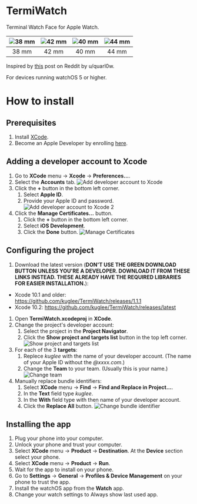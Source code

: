 # TermiWatch

Terminal Watch Face for Apple Watch.

| ![38 mm](Screenshots/38mm.png) | ![42 mm](Screenshots/42mm.png) | ![40 mm](Screenshots/40mm.png) | ![44 mm](Screenshots/44mm.png) |
| :---: | :---: | :---: | :--: |
| 38 mm | 42 mm | 40 mm | 44 mm|

Inspired by [this](https://www.reddit.com/r/unixporn/comments/9ndo8o/oc_always_keep_some_terminal_with_you/) post on Reddit by u/quarl0w.

For devices running watchOS 5 or higher.


# How to install

## Prerequisites
  1. Install [XCode](https://itunes.apple.com/app/xcode/id497799835).
  1. Become an Apple Developer by enrolling [here](https://developer.apple.com/programs/enroll/).

## Adding a developer account to Xcode
  1. Go to **XCode** menu -> **Xcode** -> **Preferences…**.
  1. Select the **Accounts** tab.
  ![Add developer account to Xcode](Screenshots/Add_develper_account_to_xcode.png)
  1. Click the **+** button in the bottom left corner.
      1. Select **Apple ID**.
      1. Provide your Apple ID and password.
  ![Add developer account to Xcode 2](Screenshots/Add_develper_account_to_xcode_2.png)
  1. Click the **Manage Certificates…** button.
      1. Click the **+** button in the bottom left corner.
      1. Select **iOS Development**.
      1. Click the **Done** button.
  ![Manage Certificates](Screenshots/Manage_certificates.png)

## Configuring the project
  1. Download the latest version (**DON'T USE THE GREEN DOWNLOAD BUTTON UNLESS YOU'RE A DEVELOPER. DOWNLOAD IT FROM THESE LINKS INSTEAD. THESE ALREADY HAVE THE REQUIRED LIBRARIES FOR EASIER INSTALLATION.**):
  - Xcode 10.1 and older: https://github.com/kuglee/TermiWatch/releases/1.1.1
  - Xcode 10.2: https://github.com/kuglee/TermiWatch/releases/latest
  1. Open **TermiWatch.xcodeproj** in **XCode**.
  1. Change the project's developer account:
      1. Select the project in the **Project Navigator**.
      1. Click the **Show project and targets list** button in the top left corner.
  ![Show project and targets list](Screenshots/Show_project_and_targets_list.png)
  1. For each of the 3 **targets**:
      1. Replece *kuglee* with the name of your developer account. (The name of your Apple ID without the *@xxxx.com*.)
      1. Change the **Team** to your team. (Usually this is your name.)
  ![Change team](Screenshots/Change_team.png)
  1. Manually replace bundle identifiers:
      1. Select **XCode** menu -> **Find** -> **Find and Replace in Project…**.
      1. In the **Text** field type *kuglee*.
      1. In the **With** field type with then name of your developer account.
      1. Click the **Replace All** button.
  ![Change bundle identifier](Screenshots/Change_bundle_identifier.png)


## Installing the app
  1. Plug your phone into your computer.
  1. Unlock your phone and trust your computer.
  1. Select **XCode** menu -> **Product** -> **Destination**. At the **Device** section select your phone.
  1. Select **XCode** menu -> **Product** -> **Run**.
  1. Wait for the app to install on your phone.
  1. Go to **Settings** -> **General** -> **Profiles & Device Management** on your phone to trust the app.
  1. Install the watchOS app from the **Watch** app.
  1. Change your watch settings to Always show last used app.